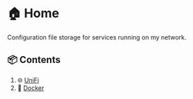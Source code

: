 # 🏠 Home

Configuration file storage for services running on my network.

## 📦 Contents

1. 🌐 [UniFi](unifi)
2. 🐳 [Docker](docker)
